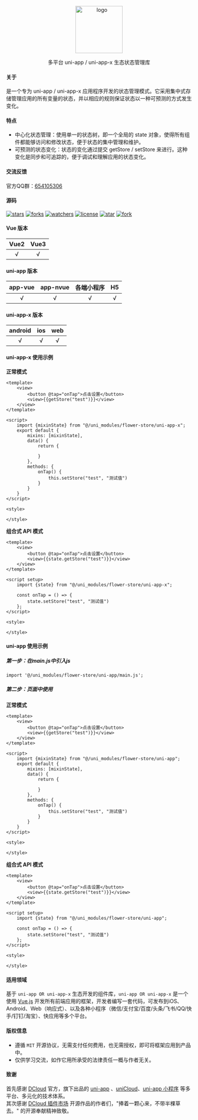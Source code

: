 <p align="center"><img alt="logo" src="https://www.flowerui.com/resource/logo/store.png" width="128"></p>
<p align="center">多平台 uni-app / uni-app-x 生态状态管理库</p>

#### 关于
是一个专为 uni-app / uni-app-x 应用程序开发的状态管理模式。它采用集中式存储管理应用的所有变量的状态，并以相应的规则保证状态以一种可预测的方式发生变化。
#### 特点
- 中心化状态管理：使用单一的状态树，即一个全局的 state 对象，使得所有组件都能够访问和修改状态，便于状态的集中管理和维护。
- 可预测的状态变化：状态的变化通过提交 getStore / setStore 来进行。这种变化是同步和可追踪的，便于调试和理解应用的状态变化。

#### 交流反馈
官方QQ群：<a target="_blank" href="https://qm.qq.com/cgi-bin/qm/qr?k=_a2CXouL0H2OvaJ8vPalp3S6DABKIoCH&jump_from=webapi&authKey=riLWFXQamGAWrXQnBW0NCCFVeodvRvAEAooJNxuNybHBCOs9w0V9yR2F1NhVsZS/">654105306</a>  
#### 源码
[![stars](https://img.shields.io/github/stars/dengqichang/flower-library?style=social)](https://github.com/dengqichang/flower-library/tree/main/uni_modules/flower-store)
[![forks](https://img.shields.io/github/forks/dengqichang/flower-library?style=social)](https://github.com/dengqichang/flower-library/tree/main/uni_modules/flower-store)
[![watchers](https://img.shields.io/github/watchers/dengqichang/flower-library?style=social)](https://github.com/dengqichang/flower-library/tree/main/uni_modules/flower-store)
[![license](https://img.shields.io/github/license/dengqichang/flower-library?style=social)](https://github.com/dengqichang/flower-library/tree/main/uni_modules/flower-store)
[![star](https://gitee.com/dengqichang/flower-library/badge/star.svg?theme=white)](https://github.com/dengqichang/flower-library/tree/main/uni_modules/flower-store)
[![fork](https://gitee.com/dengqichang/flower-library/badge/fork.svg?theme=white)](https://github.com/dengqichang/flower-library/tree/main/uni_modules/flower-store)

#### Vue 版本
| Vue2		| Vue3		|
| :------:	| :------:	|
| √			| √			|
#### uni-app 版本
| app-vue	| app-nvue	| 各端小程序		| H5		|
| :------:	| :------:	| :-------:		| :-------:	|
| √			| √			| √				|√			|
#### uni-app-x 版本
| android	| ios		| web		|
| :------:	| :------:	| :------:	|
| √			| √			| √			|
#### uni-app-x 使用示例
**正常模式** 
```vue
<template>
	<view>
		<button @tap="onTap">点击设置</button>
		<view>{{getStore("test")}}</view>
	</view>
</template>

<script>
	import {mixinState} from "@/uni_modules/flower-store/uni-app-x";
	export default {
		mixins: [mixinState],
		data() {
			return {
				
			}
		},
		methods: {
			onTap() {
				this.setStore("test", "测试值")
			}
		}
	}
</script>

<style>

</style>
```
**组合式 API 模式**
```vue
<template>
	<view>
		<button @tap="onTap">点击设置</button>
		<view>{{state.getStore("test")}}</view>
	</view>
</template>

<script setup>
	import {state} from "@/uni_modules/flower-store/uni-app-x";

	const onTap = () => {
		state.setStore("test", "测试值")
	};
</script>

<style>

</style>
```
#### uni-app 使用示例
##### 第一步：在main.js中引入js
```vue
import '@/uni_modules/flower-store/uni-app/main.js';
```
##### 第二步：页面中使用
**正常模式** 
```vue
<template>
	<view>
		<button @tap="onTap">点击设置</button>
		<view>{{getStore("test")}}</view>
	</view>
</template>

<script>
	import {mixinState} from "@/uni_modules/flower-store/uni-app";
	export default {
		mixins: [mixinState],
		data() {
			return {
				
			}
		},
		methods: {
			onTap() {
				this.setStore("test", "测试值")
			}
		}
	}
</script>

<style>

</style>
```
**组合式 API 模式**
```vue
<template>
	<view>
		<button @tap="onTap">点击设置</button>
		<view>{{state.getStore("test")}}</view>
	</view>
</template>

<script setup>
	import {state} from "@/uni_modules/flower-store/uni-app";

	const onTap = () => {
		state.setStore("test", "测试值")
	};
</script>

<style>

</style>
```
#### 适用领域
基于 `uni-app OR uni-app-x` 生态开发的组件库，`uni-app OR uni-app-x` 是一个使用 [Vue.js](https://vuejs.org/) 开发所有前端应用的框架，开发者编写一套代码，可发布到iOS、Android、Web（响应式）、以及各种小程序（微信/支付宝/百度/头条/飞书/QQ/快手/钉钉/淘宝）、快应用等多个平台。
#### 版权信息
- 遵循 `MIT` 开源协议，无需支付任何费用，也无需授权，即可将框架应用到产品中。
- 仅供学习交流，如作它用所承受的法律责任一概与作者无关。

#### 致谢
首先感谢 [DCloud](https://www.dcloud.io/) 官方，旗下出品的 [uni-app](https://uniapp.dcloud.net.cn/) 、[uniCloud](https://uniapp.dcloud.net.cn/uniCloud/)、[uni-app 小程序](https://nativesupport.dcloud.net.cn/README) 等多平台、多元化的技术体系。  
其次感谢 [DCloud 插件市场](https://ext.dcloud.net.cn/) 开源作品的作者们，"捧着一颗心来，不带半棵草去。" 的开源奉献精神致敬。